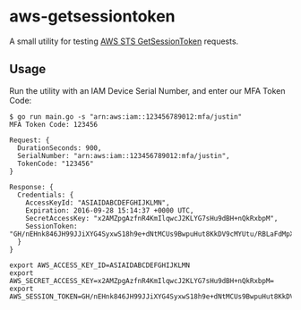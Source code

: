 # aws-getsessiontoken

A small utility for testing [AWS STS GetSessionToken](http://docs.aws.amazon.com/STS/latest/APIReference/API_GetSessionToken.html) requests.

## Usage

Run the utility with an IAM Device Serial Number, and enter our MFA Token Code:

```
$ go run main.go -s "arn:aws:iam::123456789012:mfa/justin"
MFA Token Code: 123456

Request: {
  DurationSeconds: 900,
  SerialNumber: "arn:aws:iam::123456789012:mfa/justin",
  TokenCode: "123456"
}

Response: {
  Credentials: {
    AccessKeyId: "ASIAIDABCDEFGHIJKLMN",
    Expiration: 2016-09-28 15:14:37 +0000 UTC,
    SecretAccessKey: "x2AMZpgAzfnR4KmIlqwcJ2KLYG7sHu9dBH+nQkRxbpM",
    SessionToken: "GH/nEHnk846JH99JJiXYG4SyxwS18h9e+dNtMCUs9BwpuHut8KkDV9cMYUtu/RBLaFdMpX8lxWkNwH6+LRd5oN0VMGyAhs+1QWHvJdQVwGUoYi/tPU5dRt4m16QUp/9+r3KBmp5pLzQQ43MLgPgVOnIUqzccbr/YysvB0ess2sY="
  }
}

export AWS_ACCESS_KEY_ID=ASIAIDABCDEFGHIJKLMN
export AWS_SECRET_ACCESS_KEY=x2AMZpgAzfnR4KmIlqwcJ2KLYG7sHu9dBH+nQkRxbpM=
export AWS_SESSION_TOKEN=GH/nEHnk846JH99JJiXYG4SyxwS18h9e+dNtMCUs9BwpuHut8KkDV9cMYUtu/RBLaFdMpX8lxWkNwH6+LRd5oN0VMGyAhs+1QWHvJdQVwGUoYi/tPU5dRt4m16QUp/9+r3KBmp5pLzQQ43MLgPgVOnIUqzccbr/YysvB0ess2sY=
```
